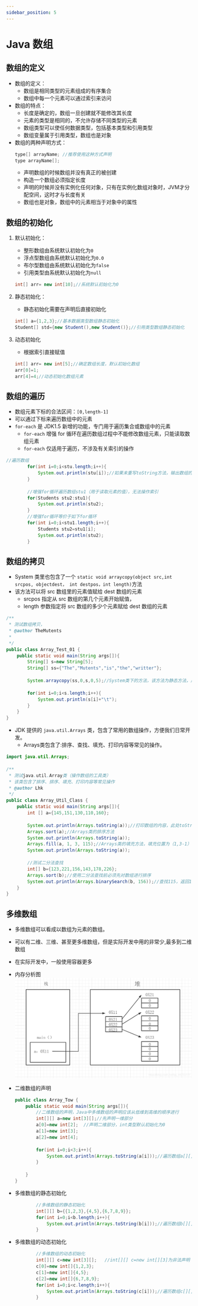```yaml
---
sidebar_position: 5
---
```

# Java 数组

## 数组的定义
- 数组的定义：
  - 数组是相同类型的元素组成的有序集合
  - 数组中每一个元素可以通过索引来访问
- 数组的特点：
  - 长度是确定的，数组一旦创建就不能修改其长度
  - 元素的类型是相同的，不允许存储不同类型的元素
  - 数组类型可以使任何数据类型，包括基本类型和引用类型
  - 数组变量属于引用类型，数组也是对象
- 数组的两种声明方式：
  ```java
  type[] arrayName; //推荐使用这种方式声明
  type arrayName[];
  ```
  - 声明数组的时候数组并没有真正的被创建
  - 构造一个数组必须指定长度
  - 声明的时候并没有实例化任何对象，只有在实例化数组对象时，JVM才分配空间，这时才与长度有关
  - 数组也是对象，数组中的元素相当于对象中的属性

## 数组的初始化
1. 默认初始化：
   - 整形数组由系统默认初始化为`0`
   - 浮点型数组由系统默认初始化为`0.0`
   - 布尔型数组由系统默认初始化为`false`
   - 引用类型由系统默认初始化为`null`

    ```java
    int[] arr= new int[10];//系统默认初始化为0
    ```

2. 静态初始化：
   - 静态初始化需要在声明后直接初始化
    ```java
    int[] a={1,2,3};//基本数据类型数组静态初始化
    Student[] std={new Student(),new Student()};//引用类型数组静态初始化
    ```

3. 动态初始化
   - 根据索引直接赋值

    ```java
    int[] arr= new int[5];//确定数组长度，默认初始化数组
    arr[0]=1;
    arr[4]=4;//动态初始化数组元素
    ```

## 数组的遍历
- 数组元素下标的合法区间：`[0,length-1]`
- 可以通过下标来遍历数组中的元素
- `for-each` 是 JDK1.5 新增的功能，专门用于遍历集合或数组中的元素
  - `for-each` 增强 for 循环在遍历数组过程中不能修改数组元素，只能读取数组元素
  - `for-each` 仅适用于遍历，不涉及有关索引的操作

```java
//遍历数组
		for(int i=0;i<stu.length;i++){
			System.out.println(stu[i]);//如果未重写toString方法，输出数组的字节码信息
		}
		
		//增强for循环遍历数组stu1（用于读取元素的值），无法操作索引
		for(Students stu2:stu1){
			System.out.println(stu2);
		}
		//增强for循环等价于如下for循环
		for(int i=0;i<stu1.length;i++){
			Students stu2=stu1[i];
			System.out.println(stu2);
		}
```


## 数组的拷贝
- System 类里也包含了一个 `static void arraycopy(object src,int srcpos, objectdest， int destpos，int length)`方法
- 该方法可以将 src 数组里的元素值赋给 dest 数组的元素
    - srcpos 指定从 src 数组的第几个元素开始赋值，
    - length 参数指定将 src 数组的多少个元素赋给 dest 数组的元素

```java
/**
 * 测试数组拷贝，
 * @author TheMutents
 *
 */
public class Array_Test_01 {
	public static void main(String args[]){
		String[] s=new String[5];
		String[] ss={"The","Mutents","is","the","writter"};
		
		System.arraycopy(ss,0,s,0,5);//System类下的方法，该方法为静态方法，用来拷贝数组
		
		for(int i=0;i<s.length;i++){
			System.out.println(s[i]+"\t");
		}
	}
}
```

- JDK 提供的 `java.util.Arrays` 类，包含了常用的数组操作，方便我们日常开发。
  - Arrays类包含了:排序、查找、填充、打印内容等常见的操作。

```java
import java.util.Arrays;

/**
 * 测试java.util.Array类（操作数组的工具类）
 * 该类包含了排序、排序、填充、打印内容等常见操作
 * @author Lhk
 */
public class Array_Util_Class {
	public static void main(String args[]){
		int [] a={145,151,130,110,160};
		
		System.out.println(Arrays.toString(a));//打印数组的内容，此处toString()方法为Arrays的静态方法，与Object类的toString()方法不同
		Arrays.sort(a);//Arrays类的排序方法
		System.out.println(Arrays.toString(a));
		Arrays.fill(a, 1, 3, 115);//Arrays类的填充方法，填充位置为（1,3-1）
		System.out.println(Arrays.toString(a));
		
		//测试二分法查找
		int[] b={123,221,156,143,178,226};
		Arrays.sort(b);//使用二分法查找前必须先对数组进行排序
		System.out.println(Arrays.binarySearch(b, 156));//查找115，返回115的索引位置
	}
}

```

## 多维数组
- 多维数组可以看成以数组为元素的数组。
- 可以有二维、三维、甚至更多维数组，但是实际开发中用的非常少,最多到二维数组
- 在实际开发中，一般使用容器更多
- 内存分析图
  ![内存分析图](./img/array.png)
- 二维数组的声明
    ```java
    public class Array_Tow {
        public static void main(String args[]){
            //二维数组的声明，Java中多维数组的声明应该从低维到高维的顺序进行
            int[][] a=new int[3][];//先声明一维部分
            a[0]=new int[2];  //声明二维部分，int类型默认初始化为0
            a[1]=new int[3];
            a[2]=new int[4];
            
            for(int i=0;i<3;i++){
                System.out.println(Arrays.toString(a[i]));//遍历数组a[][]
            }
            
        }
    }
    ```

- 多维数组的静态初始化
    ```java
            //多维数组的静态初始化
            int[][] b={{1,2,3},{4,5},{6,7,8,9}};
            for(int i=0;i<b.length;i++){
                System.out.println(Arrays.toString(b[i]));//遍历数组b[][]
            }    
    ```

- 多维数组的动态初始化

    ```java
            //多维数组的动态初始化
            int[][] c=new int[3][];   //int[][] c=new int[][3]为非法声明
            c[0]=new int[]{1,2,3};
            c[1]=new int[]{4,5};
            c[2]=new int[]{6,7,8,9};
            for(int i=0;i<c.length;i++){
                System.out.println(Arrays.toString(c[i]));//遍历数组c[][]
            }
    ```
